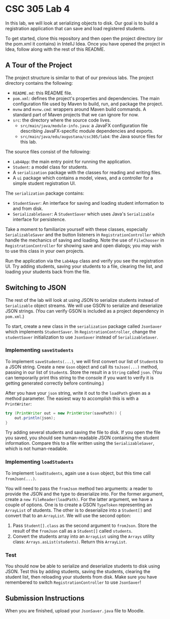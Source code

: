 # CSC 305 Lab 4

In this lab, we will look at serializing objects to disk. Our goal is
to build a registration application that can save and load registered
students.

To get started, clone this repository and then open the project 
directory (or the pom.xml it contains) in IntellJ Idea. Once you have
opened the project in Idea, follow along with the rest of this README.

## A Tour of the Project

The project structure is similar to that of our previous labs. The project 
directory contains the following:

* `README.md`: this README file.
* `pom.xml`: defines the project's properties and dependencies. The
  main configuration file used by Maven to build, run, and package
  the project.
* `mvnw` and `mvnw.cmd`: wrappers around Maven build commands. A
  standard part of Maven projects that we can ignore for now.
* `src`: the directory where the source code lives.
    * `src/main/java/module-info.java`: a JavaFX configuration file
      describing JavaFX-specific module dependencies and exports.
    * `src/main/java/edu/augustana/csc305/lab4`: the Java source
      files for this lab.

The source files consist of the following:

* `Lab4App`: the main entry point for running the application.
* `Student`: a model class for students.
* A `serialization` package with the classes for reading and writing files.
* A `ui` package which contains a model, views, and a controller for a simple
  student registration UI.

The `serialization` package contains:

* `StudentSaver`: An interface for saving and loading student information
  to and from disk.
* `SerializableSaver`: A `StudentSaver` which uses Java's `Serializable`
  interface for persistence.

Take a moment to familiarize yourself with these classes, especially 
`SerializableSaver` and the button listeners in `RegistrationController`
which handle the mechanics of saving and loading. Note the use of `FileChooser`
in `RegistrationController` for showing save and open dialogs; you may
wish to use this class in your own projects.

Run the application via the `Lab4App` class and verify you see the
registration UI. Try adding students, saving your students to a file,
clearing the list, and loading your students back from the file.


## Switching to JSON

The rest of the lab will look at using JSON to serialize students instead of 
`Serializable` object streams. We will use GSON to serialize and deserialize
JSON strings. (You can verify GSON is included as a project dependency in
`pom.xml`.)

To start, create a new class in the `serialization` package called `JsonSaver`
which implements `StudentSaver`. In `RegistrationController`, change the
`studentSaver` initialization to use `JsonSaver` instead of `SerializableSaver`.

### Implementing `saveStudents`

To implement `saveStudents(...)`, we will first convert our list of `Student`s to
a JSON string. Create a new `Gson` object and call its `toJson(...)` method,
passing in our list of `Student`s. Store the result in a `String` called `json`.
(You can temporarily print this string to the console if you want to verify
it is getting generated correctly before continuing.)

After you have your `json` string, write it out to the `loadPath` given as a
method parameter. The easiest way to accomplish this is with a `PrintWriter`:

```java
try (PrintWriter out = new PrintWriter(savePath)) {
    out.println(json);
}
```

Try adding several students and saving the file to disk. If you open the file you
saved, you should see human-readable JSON containing the student information. Compare
this to a file written using the `SerializableSaver`, which is not human-readable.

### Implementing `loadStudents`

To implement `loadStudents`, again use a `Gson` object, but this time call `fromJson(...)`.

You will need to pass the `fromJson` method two arguments: a reader to provide the JSON and the
type to deserialize into. For the former argument, create a `new FileReader(loadPath)`.
For the latter argument, we have a couple of options. One is to create a GSON `TypeToken`
representing an `ArrayList` of students. The other is to deserialize into a `Student[]`
and convert that to an `ArrayList`. We will use the second option:

1. Pass `Student[].class` as the second argument to `fromJson`. Store the result of the
   `fromJson` call as a `Student[]` called `students`.
2. Convert the students array into an `ArrayList` using the `Arrays` utility class:
   `Arrays.asList(students)`. Return this `ArrayList`.

### Test

You should now be able to serialize and deserialize students to disk using JSON. Test this
by adding students, saving the students, clearing the student list, then reloading your
students from disk. Make sure you have remembered to switch `RegistrationController` to 
use `JsonSaver`!

## Submission Instructions

When you are finished, upload your `JsonSaver.java` file to Moodle.